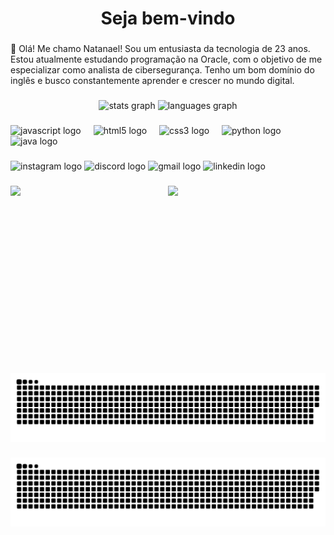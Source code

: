 <h1 align="center">Seja bem-vindo</h1>

###

<p align="left">👋 Olá! Me chamo Natanael! Sou um entusiasta da tecnologia de 23 anos. Estou atualmente estudando programação na Oracle, com o objetivo de me especializar como analista de cibersegurança. Tenho um bom domínio do inglês e busco constantemente aprender e crescer no mundo digital.</p>

###

<div align="center">
  <img src="https://github-readme-stats.vercel.app/api?username=NaelzinhoDev&hide_title=false&hide_rank=false&show_icons=true&include_all_commits=true&count_private=true&disable_animations=false&theme=dark&locale=en&hide_border=false" height="150" alt="stats graph"  />
  <img src="https://github-readme-stats.vercel.app/api/top-langs?username=NaelzinhoDev&locale=en&hide_title=false&layout=compact&card_width=320&langs_count=5&theme=dark&hide_border=false" height="150" alt="languages graph"  />
</div>

###

<div align="left">
  <img src="https://cdn.jsdelivr.net/gh/devicons/devicon/icons/javascript/javascript-original.svg" height="30" alt="javascript logo"  />
  <img width="12" />
  <img src="https://cdn.jsdelivr.net/gh/devicons/devicon/icons/html5/html5-original.svg" height="30" alt="html5 logo"  />
  <img width="12" />
  <img src="https://cdn.jsdelivr.net/gh/devicons/devicon/icons/css3/css3-original.svg" height="30" alt="css3 logo"  />
  <img width="12" />
  <img src="https://cdn.jsdelivr.net/gh/devicons/devicon/icons/python/python-original.svg" height="30" alt="python logo"  />
  <img width="12" />
  <img src="https://cdn.jsdelivr.net/gh/devicons/devicon/icons/java/java-original.svg" height="30" alt="java logo"  />
</div>

###

<div align="left">
  <img src="https://img.shields.io/static/v1?message=Instagram&logo=instagram&label=&color=E4405F&logoColor=white&labelColor=&style=for-the-badge" height="35" alt="instagram logo"  />
  <img src="https://img.shields.io/static/v1?message=Discord&logo=discord&label=&color=7289DA&logoColor=white&labelColor=&style=for-the-badge" height="35" alt="discord logo"  />
  <img src="https://img.shields.io/static/v1?message=Gmail&logo=gmail&label=&color=D14836&logoColor=white&labelColor=&style=for-the-badge" height="35" alt="gmail logo"  />
  <img src="https://img.shields.io/static/v1?message=LinkedIn&logo=linkedin&label=&color=0077B5&logoColor=white&labelColor=&style=for-the-badge" height="35" alt="linkedin logo"  />
</div>

###

<img align="left" height="300" src="https://media4.giphy.com/media/v1.Y2lkPTc5MGI3NjExenBzNnE3NmpieGJtZ2Q3MGVjMmxha3IzZHc1dTFhYTJyc2ZtNjU3NyZlcD12MV9pbnRlcm5hbF9naWZfYnlfaWQmY3Q9Zw/xkSxMQigp6JaRlTM2l/giphy.gif"  />

###

<div align="center">
  <img src="https://profile-counter.glitch.me/NaelzinhoDev/count.svg?"  />
</div>

###

<img src="https://raw.githubusercontent.com/NaelzinhoDev/NaelzinhoDev/output/snake.svg" alt="Snake animation" />

###

<img src="https://raw.githubusercontent.com/NaelzinhoDev/NaelzinhoDev/output/snake.svg" alt="Snake animation" />

###
  
